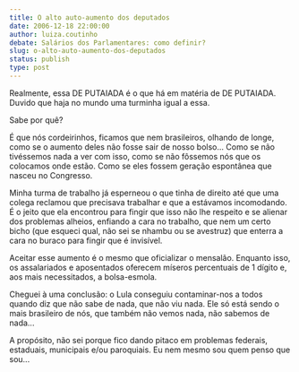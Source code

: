 ```yaml
---
title: O alto auto-aumento dos deputados
date: 2006-12-18 22:00:00
author: luiza.coutinho
debate: Salários dos Parlamentares: como definir?
slug: o-alto-auto-aumento-dos-deputados
status: publish 
type: post
---
```


Realmente, essa DE PUTAIADA é o que há em matéria de DE PUTAIADA. Duvido que haja no mundo uma turminha igual a essa.   

Sabe por quê?  

É que nós cordeirinhos, ficamos que nem brasileiros, olhando de longe, como se o aumento deles não fosse sair de nosso bolso... Como se não tivéssemos nada a ver com isso, como se não fôssemos nós que os colocamos onde estão. Como se eles fossem geração espontânea que nasceu no Congresso.  

Minha turma de trabalho já esperneou o que tinha de direito até que uma colega reclamou que precisava trabalhar e que a estávamos incomodando. É o jeito que ela encontrou para fingir que isso não lhe respeito e se alienar dos problemas alheios, enfiando a cara no trabalho, que nem um certo bicho (que esqueci qual, não sei se nhambu ou se avestruz) que enterra a cara no buraco para fingir que é invisível.   

Aceitar esse aumento é o mesmo que oficializar o mensalão. Enquanto isso, os assalariados e aposentados oferecem míseros percentuais de 1 dígito e, aos mais necessitados, a bolsa-esmola.   

Cheguei à uma conclusão: o Lula conseguiu contaminar-nos a todos quando diz que não sabe de nada, que não viu nada. Ele só está sendo o mais brasileiro de nós, que também não vemos nada, não sabemos de nada...  

A propósito, não sei porque fico dando pitaco em problemas federais, estaduais, municipais e/ou paroquiais. Eu nem mesmo sou quem penso que sou...
